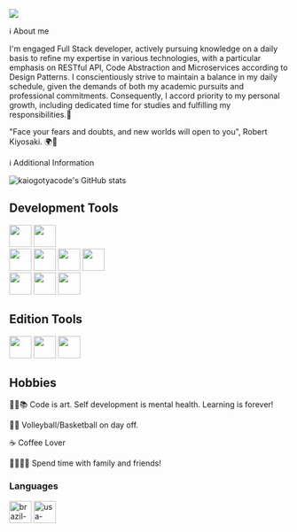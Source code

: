 <img src="https://portfolio-kaiogotya.s3.us-east-2.amazonaws.com/github_brand.png" />

ℹ About me

I'm engaged Full Stack developer, actively pursuing knowledge on a daily basis to refine my expertise in various technologies, with a particular emphasis on RESTful API, Code Abstraction and Microservices according to Design Patterns. I conscientiously strive to maintain a balance in my daily schedule, given the demands of both my academic pursuits and professional commitments. Consequently, I accord priority to my personal growth, including dedicated time for studies and fulfilling my responsibilities.🏫

"Face your fears and doubts, and new worlds will open to you", Robert Kiyosaki. 🌍🧠

ℹ Additional Information 

![kaiogotyacode's GitHub stats](https://github-readme-stats.vercel.app/api?username=kaiogotyacode&show_icons=true&theme=light&rank_icon=github&hide=contribs,stars)

## Development Tools
<div>    
  <img height="40em" src="https://img.shields.io/badge/C%23-239120?style=for-the-badge&logo=c-sharp&logoColor=white" />
  <img height="40em" src="https://img.shields.io/badge/Microsoft_SQL_Server-CC2927?style=for-the-badge&logo=microsoft-sql-server&logoColor=white"/>   
</div>
<div>    
  <img height="40em" src="https://img.shields.io/badge/HTML5-E34F26?style=for-the-badge&logo=html5&logoColor=white" />    
  <img height="40em" src="https://img.shields.io/badge/CSS3-1572B6?style=for-the-badge&logo=css3&logoColor=white" />
  <img height="40em" src="https://img.shields.io/badge/Bootstrap-563D7C?style=for-the-badge&logo=bootstrap&logoColor=white" />
  <img height="40em" src="https://img.shields.io/badge/JavaScript-F7DF1E?style=for-the-badge&logo=javascript&logoColor=black" />         
</div>
<div>   
  <img height="40em" src="https://img.shields.io/badge/jQuery-0769AD?style=for-the-badge&logo=jquery&logoColor=white" /> 
  <img height="40em" src="https://img.shields.io/badge/GitHub-100000?style=for-the-badge&logo=github&logoColor=white" />
  <img height="40em" src="https://img.shields.io/badge/GitLab-330F63?style=for-the-badge&logo=gitlab&logoColor=white"/>    
</div>

## Edition Tools
<div>
  <img height="40em" src="https://cdn.jsdelivr.net/gh/devicons/devicon/icons/photoshop/photoshop-line.svg" />
  <img height="40em" src="https://cdn.jsdelivr.net/gh/devicons/devicon/icons/premierepro/premierepro-original.svg" />               
  <img height="40em" src="https://cdn.jsdelivr.net/gh/devicons/devicon/icons/aftereffects/aftereffects-original.svg" />
</div>

## Hobbies

👨‍💻📚  Code is art. Self development is mental health. Learning is forever!

🏐🏀  Volleyball/Basketball on day off.

☕    Coffee Lover

👨‍👩‍👧‍👧   Spend time with family and friends!


### Languages

<div>  
  <img height="40em" src="https://img.icons8.com/color/96/brazil-circular.png" alt="brazil-flag"/>  
  <img height="40em" src="https://img.icons8.com/color/96/usa-circular.png" alt="usa-flag"/>
</div>
